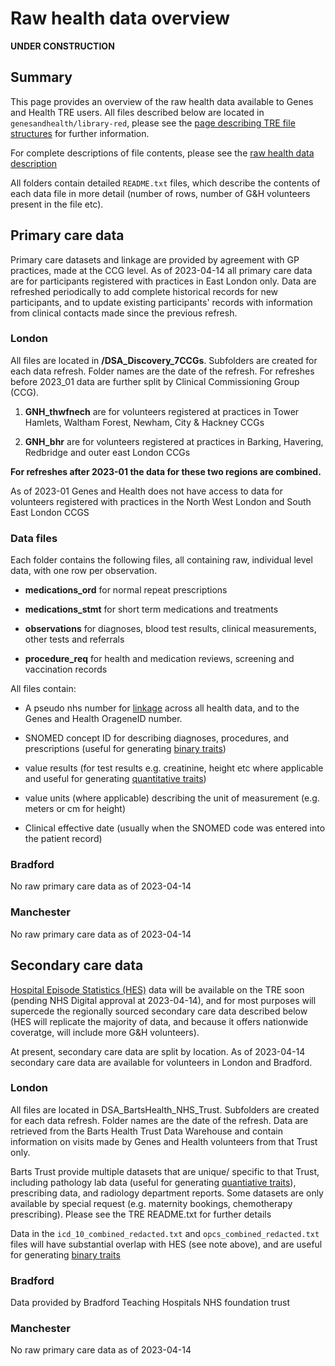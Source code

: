 # Raw health data overview

**UNDER CONSTRUCTION**

## Summary

This page provides an overview of the raw health data available to Genes and Health TRE users. All files described below are located in `genesandhealth/library-red`, please see the [page describing TRE file structures](/docs/explainers/file_structure.md) for further information. 

For complete descriptions of file contents, please see the [raw health data description](/docs/explainers/raw_phenotype_data_description.md)

All folders contain  detailed `README.txt` files, which describe the contents of each data file in more detail (number of rows, number of G&H volunteers present in the file etc). 

## Primary care data

Primary care datasets and linkage are provided by agreement with GP practices, made at the CCG level. As of 2023-04-14 all primary care data are for participants registered with practices in East London only. Data are refreshed periodically to add complete historical records for new participants, and to update existing participants' records with information from clinical contacts made since the previous refresh.

### London

All files are located in **/DSA_Discovery_7CCGs**. Subfolders are created for each data refresh. Folder names are the date of the refresh. For refreshes before 2023_01 data are further split by Clinical Commissioning Group (CCG). 

1. **GNH_thwfnech** are for volunteers registered at practices in Tower Hamlets, Waltham Forest, Newham, City & Hackney CCGs

2. **GNH_bhr** are for volunteers registered at practices in Barking, Havering, Redbridge and outer east London CCGs

**For refreshes after 2023-01 the data for these two regions are combined.**

As of 2023-01 Genes and Health does not have access to data for volunteers registered with practices in the North West London and South East London CCGS

### Data files

Each folder contains the following files, all containing raw, individual level data, with one row per observation. 

-  **medications_ord** for normal repeat prescriptions

- **medications_stmt** for short term medications and treatments

- **observations** for diagnoses, blood test results, clinical measurements, other tests and referrals

- **procedure_req** for health and medication reviews, screening and vaccination records

All files contain:

- A pseudo nhs number for [linkage](/docs/explainers/how_is_data_linked.md) across all health data, and to the Genes and Health OrageneID number. 

- SNOMED concept ID for describing diagnoses, procedures, and prescriptions (useful for generating [binary traits](/docs/explainers/phenotype_curation.md))

- value results (for test results e.g. creatinine, height etc where applicable and useful for generating [quantitative traits](/docs/explainers/phenotype_curation.md))

- value units (where applicable) describing the unit of measurement (e.g. meters or cm for height)

- Clinical effective date (usually when the SNOMED code was entered into the patient record)

### Bradford
No raw primary care data as of 2023-04-14

### Manchester
No raw primary care data as of 2023-04-14

## Secondary care data

[Hospital Episode Statistics (HES)](https://digital.nhs.uk/data-and-information/data-tools-and-services/data-services/hospital-episode-statistics) data will be available on the TRE soon (pending NHS Digital approval at 2023-04-14), and for most purposes will supercede the regionally sourced secondary care data described below (HES will replicate the majority of data, and because it offers nationwide coveratge, will include more G&H volunteers).

At present, secondary care data are split by location. As of 2023-04-14 secondary care data are available for volunteers in London and Bradford. 

### London

All files are located in DSA_BartsHealth_NHS_Trust. Subfolders are created for each data refresh. Folder names are the date of the refresh. Data are retrieved from the Barts Health Trust Data Warehouse and contain information on visits made by Genes and Health volunteers from that Trust only. 

Barts Trust provide multiple datasets that are unique/ specific to that Trust, including pathology lab data (useful for generating [quantiative traits](/docs/explainers/phenotype_curation.md)), prescribing data, and radiology department reports. Some datasets are only available by special request (e.g. maternity bookings, chemotherapy prescribing). Please see the TRE README.txt for further details

Data in the `icd_10_combined_redacted.txt` and `opcs_combined_redacted.txt` files will have substantial overlap with HES (see note above), and are useful for generating [binary traits](/docs/explainers/phenotype_curation.md)


### Bradford
Data provided by Bradford Teaching Hospitals NHS foundation trust

### Manchester
No raw primary care data as of 2023-04-14
